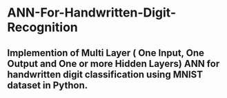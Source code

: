 # ANN-For-Handwritten-Digit-Recognition
## Implemention of Multi Layer ( One Input, One Output and One or more Hidden Layers) ANN for handwritten digit classification using MNIST dataset in Python.

